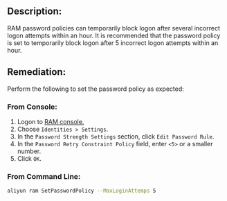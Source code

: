 ## Description:

RAM password policies can temporarily block logon after several incorrect logon attempts within an hour. It is recommended that the password policy is set to temporarily block logon after 5 incorrect logon attempts within an hour.

## Remediation:

Perform the following to set the password policy as expected:

### From Console:

1. Logon to [RAM console.](https://ram.console.aliyun.com/overview)
2. Choose `Identities > Settings`.
3. In the `Password Strength Settings` section, click `Edit Password Rule`.
4. In the `Password Retry Constraint Policy` field, enter `<5>` or a smaller number.
5. Click `OK`.

### From Command Line:

```bash
aliyun ram SetPasswordPolicy --MaxLoginAttemps 5
```
